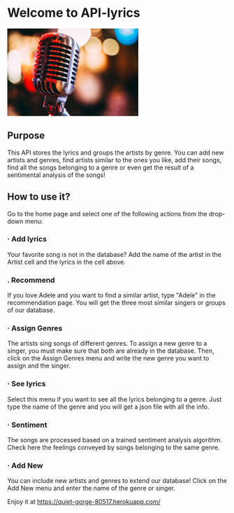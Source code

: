 # Welcome to API-lyrics

<img src="INPUT/micro.png" alt="drawing" width="300"/>

## Purpose
This API stores the lyrics and groups the artists by genre. You can add new artists and genres, find artists similar to the ones you like, add their songs, find all the songs belonging to a genre or even get the result of a sentimental analysis of the songs!

## How to use it?
Go to the home page and select one of the following actions from the drop-down menu:

### · Add lyrics
Your favorite song is not in the database? Add the name of the artist in the Artist cell and the lyrics in the cell above.

### . Recommend
If you love Adele and you want to find a similar artist, type "Adele" in the recommendation page. You will get the three most similar singers or groups of our database.

### · Assign Genres
The artists sing songs of different genres. To assign a new genre to a singer, you must make sure that both are already in the database. Then, click on the Assign Genres menu and write the new genre you want to assign and the singer.

### · See lyrics
Select this menu if you want to see all the lyrics belonging to a genre. Just type the name of the genre and you will get a json file with all the info.

### · Sentiment
The songs are processed based on a trained sentiment analysis algorithm. Check here the feelings conveyed by songs belonging to the same genre.

### · Add New
You can include new artists and genres to extend our database! Click on the Add New menu and enter the name of the genre or singer.


Enjoy it at https://quiet-gorge-80517.herokuapp.com/
